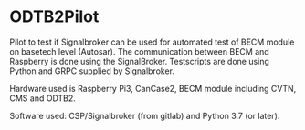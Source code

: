 # ODTB2Pilot

Pilot to test if Signalbroker can be used for automated test of BECM module on basetech level (Autosar).
The communication between BECM and Raspberry is done using the SignalBroker.
Testscripts are done using Python and GRPC supplied by Signalbroker.

Hardware used is Raspberry Pi3, CanCase2, BECM module including CVTN, CMS and ODTB2.

Software used: CSP/Signalbroker (from gitlab) and Python 3.7 (or later). 
